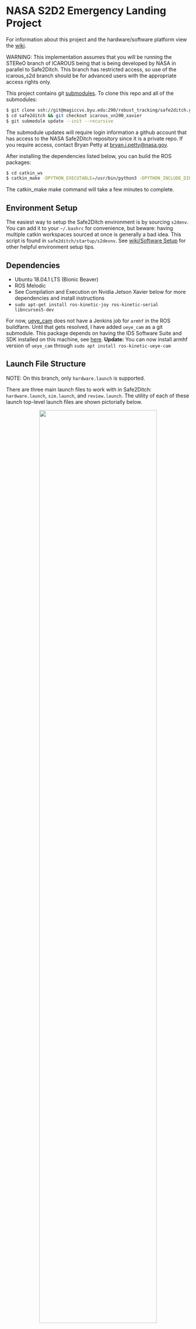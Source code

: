 NASA S2D2 Emergency Landing Project
===================================

For information about this project and the hardware/software platform view the [wiki](https://magiccvs.byu.edu/gitlab/robust_tracking/safe2ditch/wikis/home).

WARNING: This implementation assumes that you will be running the STEReO branch of 
ICAROUS being that is being developed by NASA in parallel to Safe2Ditch.  This
branch has restricted access, so use of the icarous_s2d branch should be for
advanced users with the appropriate access rights only.

This project contains git [submodules](http://bhilburn.org/cheat-sheet-for-git-submodules/). To clone this repo and all of the submodules:
```bash
$ git clone ssh://git@magiccvs.byu.edu:290/robust_tracking/safe2ditch.git # Make sure to add an SSH key to gitlab
$ cd safe2ditch && git checkout icarous_vn200_xavier
$ git submodule update --init --recursive
```

The submodule updates will require login information a github account that has
access to the NASA Safe2Ditch repository since it is a private repo.  If you
require access, contact Bryan Petty at bryan.j.petty@nasa.gov.

After installing the dependencies listed below, you can build the ROS packages:
```bash
$ cd catkin_ws
$ catkin_make -DPYTHON_EXECUTABLE=/usr/bin/python3 -DPYTHON_INCLUDE_DIR=/usr/include/python3.6m -DPYTHON_LIBRARY=/usr/lib/aarch64-linux-gnu/libpython3.6m.so -DCATKIN_BLACKLIST_PACKAGES="test_mavros"
```

The catkin_make make command will take a few minutes to complete.

## Environment Setup ##

The easiest way to setup the Safe2Ditch environment is by sourcing `s2denv`. You can add it to your `~/.bashrc` for convenience, but beware: having multiple catkin workspaces sourced at once is generally a bad idea. This script is found in `safe2ditch/startup/s2devnv`. See [wiki/Software Setup](https://magiccvs.byu.edu/gitlab/robust_tracking/safe2ditch/wikis/software-setup) for other helpful environment setup tips.

## Dependencies ##

- Ubuntu 18.04.1 LTS (Bionic Beaver)
- ROS Melodic
- See Compilation and Execution on Nvidia Jetson Xavier below for more dependencies and install instructions
- `sudo apt-get install ros-kinetic-joy ros-kinetic-serial libncurses5-dev`

For now, [ueye_cam](https://github.com/anqixu/ueye_cam) does not have a Jenkins job for `armhf` in the ROS buildfarm. Until that gets resolved, I have added `ueye_cam` as a git submodule. This package depends on having the IDS Software Suite and SDK installed on this machine, see [here](https://magiccvs.byu.edu/gitlab/robust_tracking/nasa-s2d2/wikis/software-setup).
**Update:** You can now install armhf version of `ueye_cam` through `sudo apt install ros-kinetic-ueye-cam`


## Launch File Structure ##

NOTE: On this branch, only `hardware.launch` is supported.

There are three main launch files to work with in Safe2Ditch: `hardware.launch`, `sim.launch`, and `review.launch`. The utility of each of these launch top-level launch files are shown pictorially below.

<p style="text-align: center">
  <img src="https://magiccvs.byu.edu/gitlab/robust_tracking/safe2ditch/wikis/assets/s2d_roslaunch.svg" width="80%" />
</p>

## Consistent Hardware/Simulation Communications ##

To achieve a consistent interface across simulation and hardware testing of Safe2Ditch, the following communication architecture is followed.

<p style="text-align: center">
  <img src="https://magiccvs.byu.edu/gitlab/robust_tracking/safe2ditch/wikis/assets/s2d_comms.svg" width="50%" />
</p>

## Ditch Site Selector (DSS) ##

One of the core pieces of the Safe2Ditch project is choosing viable *ditch sites* or landing zones. The Ditch Site Selector (DSS) component (`catkin_ws/src/dss`) is currently written in C++ and is actively being worked on by Bryan Petty, under direction of Trish Glaab and Lou Glaab.

Contact Info: bryan.j.petty@nasa.gov

## Mission Planner ##

Because Mission Planner is built on Microsoft .NET, it is possible to run Mission Planner on Linux using the [mono project](http://www.mono-project.com/). Install `mono`, download Mission Planner, and then just run `sudo mono MissionPlanner.exe`. See [here](https://discuss.ardupilot.org/t/running-mission-planner-on-linux/19100).

In order for this to work, you must install `mono` from the official ppa and not from the one packaged with Ubuntu. Follow the instructions at the `mono` [project website](https://www.mono-project.com/download/stable/). Tested and works with Mission Planner 1.3.53 and `mono` 5.12.0.226 on Ubuntu 16.04 (and in Gnome).

## Invlaid Operation in VN200 Module ##
Generally this happens due to permissions on the usb serial port.  To solve this, type this in the command line
'sudo chmod a+rw /dev/ttyUSB0'

## Compilation and Execution on Nvidia Jetson Xavier ##
- Install ROS Base: http://wiki.ros.org/melodic/Installation/Ubuntu
- uninstall ros tf and tf2 if installed: sudo apt-get remove ros-melodic-tf ros-melodic-tf2
- Pull submodules (see above)
- Read README.md in both required_installs and catkin_ws/src
- set python3 as default: sudo unlink /usr/bin/python && sudo ln -s /usr/bin/python3.6 /usr/bin/python
- install python3 tools: sudo apt-get install -y python3-pip python3-dev python3-setuptools
- pip3 install catkin_pkg
- sudo apt-get install ros-melodic-mavlink ros-melodic-uuid-msgs ros-melodic-tf2-bullet python3-numpy libgeographic-dev ros-melodic-camera-calibration ros-melodic-unique-id ros-melodic-camera-info-manager apt-get install python3-empy geographiclib-tools python3-future python3-defusedxml python3-netifaces python3-pycryptodome python3-gnupg python3-pyproj
- sudo ./catkin_ws/src/mavros/mavros/scripts/install_geographiclib_datasets.sh
- install ueye drivers: https://www.ids-imaging.us/downloads.html (version 4.91.1.0_arm64 used)
- compile with catkin_make -DPYTHON_EXECUTABLE=/usr/bin/python3 -DPYTHON_INCLUDE_DIR=/usr/include/python3.6m -DPYTHON_LIBRARY=/usr/lib/aarch64-linux-gnu/libpython3.6m.so -DCATKIN_BLACKLIST_PACKAGES="test_mavros"

For issue with Installation or execution, contact Bryan J Petty at bryan.j.petty@nasa.gov.

